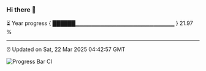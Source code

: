### Hi there 👋

⏳ Year progress { ██████▁▁▁▁▁▁▁▁▁▁▁▁▁▁▁▁▁▁▁▁▁▁▁▁ } 21.97 %

---

⏰ Updated on Sat, 22 Mar 2025 04:42:57 GMT

![Progress Bar CI](https://github.com/IshwaranRudhara/GIT-ACTION/workflows/Progress%20Bar%20CI/badge.svg)
